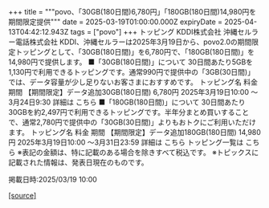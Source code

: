 +++
title = """povo、「30GB(180日間)6,780円」「180GB(180日間)14,980円を期間限定提供"""
date = 2025-03-19T01:00:00.000Z
expiryDate = 2025-04-13T04:42:12.943Z
tags = ["povo"]
+++
トッピング KDDI株式会社 沖縄セルラー電話株式会社 KDDI、沖縄セルラーは2025年3月19日から、povo2.0の期間限定トッピングとして、「30GB(180日間)」を6,780円で、「180GB(180日間)」を14,980円で提供します。 ■「30GB(180日間)」について 30日間あたり5GBを1,130円で利用できるトッピングです。通常990円で提供中の「3GB(30日間)」では、データ容量が少し足りないお客さまにおすすめです。 トッピング名 料金 期間 【期間限定】データ追加30GB(180日間) 6,780円 2025年3月19日10:00 ～3月24日9:30 詳細は こちら ■「180GB(180日間)」について 30日間あたり30GBを約2,497円で利用できるトッピングです。半年分まとめ買いすることで、通常2,780円で提供中の「30GB(30日間)」よりもおトクにご利用いただけます。 トッピング名 料金 期間 【期間限定】データ追加180GB(180日間) 14,980円 2025年3月19日10:00 ～3月31日23:59 詳細は こちら トッピング一覧は こちら ※表記の金額は、特に記載のある場合を除きすべて税込です。 ※トピックスに記載された情報は、発表日現在のものです。

掲載日時:2025/03/19 10:00

[[source]](https://povo.jp/news/newsrelease/20250319_01/)
